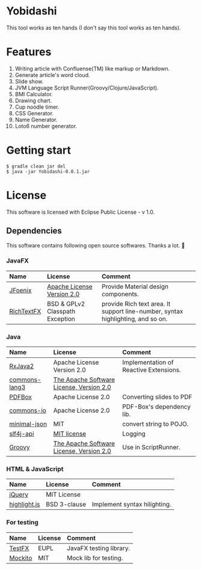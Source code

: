 ﻿Yobidashi
====

This tool works as ten hands (I don't say this tool works as ten hands).

# Features
1. Writing article with Confluense(TM) like markup or Markdown.
2. Generate article's word cloud.
3. Slide show.
4. JVM Language Script Runner(Groovy/Clojure/JavaScript).
5. BMI Calculator.
6. Drawing chart.
7. Cup noodle timer.
8. CSS Generator.
9. Name Generator.
10. Loto6 number generator.

# Getting start

```shell
$ gradle clean jar del
$ java -jar Yobidashi-0.0.1.jar
```

# License
This software is licensed with Eclipse Public License - v 1.0.

## Dependencies
This software contains following open source softwares. Thanks a lot. :bow:

### JavaFX

| Name | License | Comment |
|:---|:---|:---|
| [JFoenix](http://jfoenix.com/) | [Apache License Version 2.0](https://github.com/jfoenixadmin/JFoenix/blob/master/LICENSE) | Provide Material design components.
| [RichTextFX](https://github.com/TomasMikula/RichTextFX) | BSD &amp; GPLv2 Classpath Exception | provide Rich text area. It support line-number, syntax highlighting, and so on.

### Java

| Name | License | Comment |
|:---|:---|:---|
| [RxJava2](https://github.com/ReactiveX/RxJava/wiki) | Apache License Version 2.0 | Implementation of Reactive Extensions.
| [commons-lang3](https://commons.apache.org/proper/commons-lang/) | [The Apache Software License, Version 2.0](http://www.apache.org/licenses/LICENSE-2.0.txt)
| [PDFBox](https://pdfbox.apache.org/) | Apache License 2.0 | Converting slides to PDF
| [commons-io](http://commons.apache.org/proper/commons-io/) | Apache License 2.0 | PDF-Box's dependency lib.
| [minimal-json](https://github.com/ralfstx/minimal-json) | MIT | convert string to POJO.
| [slf4j-api](http://www.slf4j.org/) | [MIT license](http://www.slf4j.org/license.html) | Logging
| [Groovy](http://www.groovy-lang.org/) | [The Apache Software License, Version 2.0](http://www.apache.org/licenses/LICENSE-2.0.txt) | Use in ScriptRunner.

### HTML & JavaScript

| Name | License | Comment |
|:---|:---|:---|
| [jQuery](https://jquery.com/) | MIT License
| [highlight.js](https://highlightjs.org/) | BSD 3-clause | Implement syntax hilighting.

### For testing

| Name | License | Comment |
|:---|:---|:---|
| [TestFX](https://github.com/TestFX/TestFX) | EUPL | JavaFX testing library.
| [Mockito](http://mockito.org/) | MIT | Mock lib for testing.
